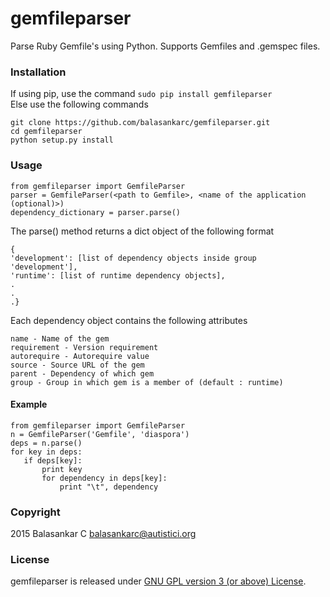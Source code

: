 # gemfileparser
Parse Ruby Gemfile's using Python. Supports Gemfiles and .gemspec files.

### Installation
If using pip, use the command `sudo pip install gemfileparser`  
Else use the following commands
```
git clone https://github.com/balasankarc/gemfileparser.git
cd gemfileparser
python setup.py install
```

### Usage
```
from gemfileparser import GemfileParser
parser = GemfileParser(<path to Gemfile>, <name of the application (optional)>)
dependency_dictionary = parser.parse()
```
The parse() method returns a dict object of the following format
```
{
'development': [list of dependency objects inside group 'development'],
'runtime': [list of runtime dependency objects],
.
.
.}
```
Each dependency object contains the following attributes
```
name - Name of the gem
requirement - Version requirement
autorequire - Autorequire value
source - Source URL of the gem
parent - Dependency of which gem
group - Group in which gem is a member of (default : runtime)
```

#### Example
```
from gemfileparser import GemfileParser
n = GemfileParser('Gemfile', 'diaspora')
deps = n.parse()
for key in deps:
   if deps[key]:
       print key
       for dependency in deps[key]:
           print "\t", dependency
```

### Copyright
2015 Balasankar C <balasankarc@autistici.org>

### License
gemfileparser is released under [GNU GPL version 3 (or above) License](http://www.gnu.org/licenses/gpl).

